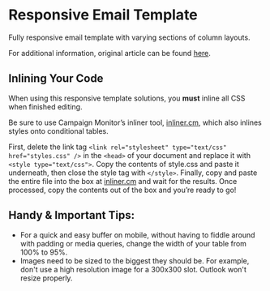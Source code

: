 
# Responsive Email Template

Fully responsive email template with varying sections of column layouts.

For additional information, original article can be found [here](https://webdesign.tutsplus.com/tutorials/creating-a-future-proof-responsive-email-without-media-queries--cms-23919).

## Inlining Your Code

When using this responsive template solutions, you **must** inline all CSS when finished editing.

Be sure to use Campaign Monitor’s inliner tool, [inliner.cm](http://inliner.cm), which also inlines styles onto conditional tables.

First, delete the link tag `<link rel="stylesheet" type="text/css" href="styles.css" />` in the `<head>` of your document and replace it with `<style type="text/css">`. Copy the contents of style.css and paste it underneath, then close the style tag with `</style>`. Finally, copy and paste the entire file into the box at [inliner.cm](http://inliner.cm) and wait for the results. Once processed, copy the contents out of the box and you’re ready to go!

## Handy & Important Tips: 

 - For a quick and easy buffer on mobile, without having to fiddle
   around with padding or media queries, change the width of your table
   from 100% to 95%.
 - Images need to be sized to the biggest they should be. For example, don't use a high resolution image for a 300x300 slot. Outlook won't resize properly.
